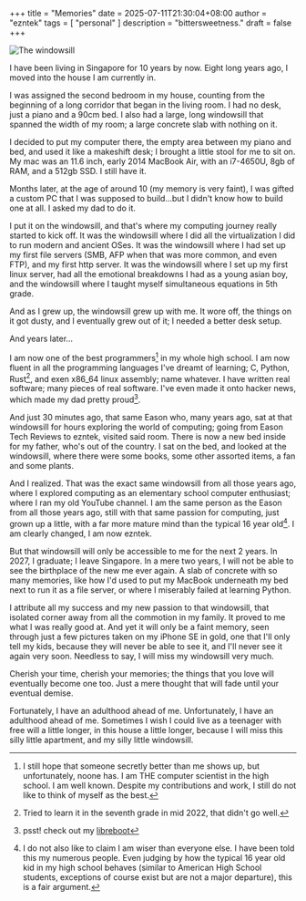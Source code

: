+++
title = "Memories"
date = 2025-07-11T21:30:04+08:00
author = "ezntek"
tags = [ "personal" ]
description = "bittersweetness."
draft = false
+++

![The windowsill](/img/windowsill.png)

I have been living in Singapore for 10 years by now. Eight long years ago, I moved into the house I am currently in. 

I was assigned the second bedroom in my house, counting from the beginning of a long corridor that began in the living room. I had no desk, just a piano and a 90cm bed. I also had a large, long windowsill that spanned the width of my room; a large concrete slab with nothing on it.

I decided to put my computer there, the empty area between my piano and bed, and used it like a makeshift desk; I brought a little stool for me to sit on. My mac was an 11.6 inch, early 2014 MacBook Air, with an i7-4650U, 8gb of RAM, and a 512gb SSD. I still have it.

Months later, at the age of around 10 (my memory is very faint), I was gifted a custom PC that I was supposed to build...but I didn't know how to build one at all. I asked my dad to do it.

I put it on the windowsill, and that's where my computing journey really started to kick off. It was the windowsill where I did all the virtualization I did to run modern and ancient OSes. It was the windowsill where I had set up my first file servers (SMB, AFP when that was more common, and even FTP), and my first http server. It was the windowsill where I set up my first linux server, had all the emotional breakdowns I had as a young asian boy, and the windowsill where I taught myself simultaneous equations in 5th grade.

And as I grew up, the windowsill grew up with me. It wore off, the things on it got dusty, and I eventually grew out of it; I needed a better desk setup.

And years later...

I am now one of the best programmers[^1] in my whole high school. I am now fluent in all the programming languages I've dreamt of learning; C, Python, Rust[^2], and exen x86_64 linux assembly; name whatever. I have written real software; many pieces of real software. I've even made it onto hacker news, which made my dad pretty proud[^4].

And just 30 minutes ago, that same Eason who, many years ago, sat at that windowsill for hours exploring the world of computing; going from Eason Tech Reviews to ezntek, visited said room. There is now a new bed inside for my father, who's out of the country. I sat on the bed, and looked at the windowsill, where there were some books, some other assorted items, a fan and some plants.

And I realized. That was the exact same windowsill from all those years ago, where I explored computing as an elementary school computer enthusiast; where I ran my old YouTube channel. I am the same person as the Eason from all those years ago, still with that same passion for computing, just grown up a little, with a far more mature mind than the typical 16 year old[^3]. I am clearly changed, I am now ezntek.

But that windowsill will only be accessible to me for the next 2 years. In 2027, I graduate; I leave Singapore. In a mere two years, I will not be able to see the birthplace of the new me ever again. A slab of concrete with so many memories, like how I'd used to put my MacBook underneath my bed next to run it as a file server, or where I miserably failed at learning Python.

I attribute all my success and my new passion to that windowsill, that isolated corner away from all the commotion in my family. It proved to me what I was really good at. And yet it will only be a faint memory, seen through just a few pictures taken on my iPhone SE in gold, one that I'll only tell my kids, because they will never be able to see it, and I'll never see it again very soon. Needless to say, I will miss my windowsill very much. 

Cherish your time, cherish your memories; the things that you love will eventually become one too. Just a mere thought that will fade until your eventual demise.

Fortunately, I have an adulthood ahead of me. Unfortunately, I have an adulthood ahead of me. Sometimes I wish I could live as a teenager with free will a little longer, in this house a little longer, because I will miss this silly little apartment, and my silly little windowsill.

[^1]: I still hope that someone secretly better than me shows up, but unfortunately, noone has. I am THE computer scientist in the high school. I am well known. Despite my contributions and work, I still do not like to think of myself as the best. 
[^2]: Tried to learn it in the seventh grade in mid 2022, that didn't go well.
[^3]: I do not also like to claim I am wiser than everyone else. I have been told this my numerous people. Even judging by how the typical 16 year old kid in my high school behaves (similar to American High School students, exceptions of course exist but are not a major departure), this is a fair argument.
[^4]: psst! check out my [libreboot](https://ezntek.com/posts/librebooting-the-thinkpad-t480-20241207t0933/)

<script src="https://utteranc.es/client.js"
        repo="ezntek/ezntek.github.io"
        issue-term="title"
        label="comments"
        theme="github-dark"
        crossorigin="anonymous"
        async>
</script>
